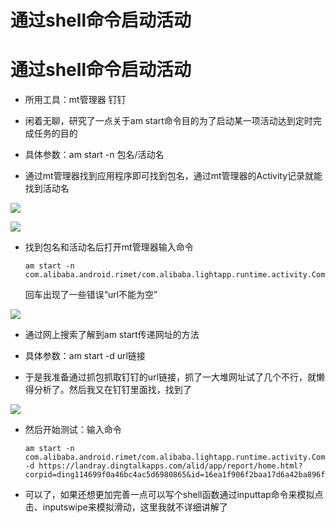 # 通过shell命令启动活动

# 通过shell命令启动活动

+ 所用工具：mt管理器 钉钉

+ 闲着无聊，研究了一点关于am start命令目的为了启动某一项活动达到定时完成任务的目的

+ 具体参数：am start -n 包名/活动名
+ 通过mt管理器找到应用程序即可找到包名，通过mt管理器的Activity记录就能找到活动名

![](https://brief.wodemo.net/entry/528880/20200226/a83c531b169f27c9fb1395f48c0189da/Screenshot_20200213-094708.jpg)

![](https://i.loli.net/2020/02/26/RBAIvwMpig1XoEL.jpg)

+ 找到包名和活动名后打开mt管理器输入命令

  ```shell
  am start -n com.alibaba.android.rimet/com.alibaba.lightapp.runtime.activity.CommonWebViewActivity
  ```

  回车出现了一些错误“url不能为空”

![](https://i.loli.net/2020/02/26/QOxdY1UiupKDNob.jpg)

+ 通过网上搜索了解到am start传递网址的方法

+ 具体参数：am start -d url链接

+ 于是我准备通过抓包抓取钉钉的url链接，抓了一大堆网址试了几个不行，就懒得分析了。然后我又在钉钉里面找，找到了

![](https://i.loli.net/2020/02/26/lD7L1thUqyXM9zw.jpg)

+ 然后开始测试：输入命令

  ```shell
  am start -n com.alibaba.android.rimet/com.alibaba.lightapp.runtime.activity.CommonWebViewActivity -d https://landray.dingtalkapps.com/alid/app/report/home.html?corpid=ding114699f0a46bc4ac5d6980865&id=16ea1f906f2baa17d6a42ba896f3&skip=1&dd_from=qrcode&dd_progress=false&sourcefrom=immsg#/createRepor
  ```

  

+ 可以了，如果还想更加完善一点可以写个shell函数通过inputtap命令来模拟点击、inputswipe来模拟滑动，这里我就不详细讲解了
